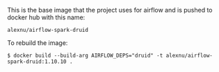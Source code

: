 This is the base image that the project uses for airflow and is pushed to docker hub with this name:
```
alexnu/airflow-spark-druid
```

To rebuild the image:
```shell script
$ docker build --build-arg AIRFLOW_DEPS="druid" -t alexnu/airflow-spark-druid:1.10.10 .
```
